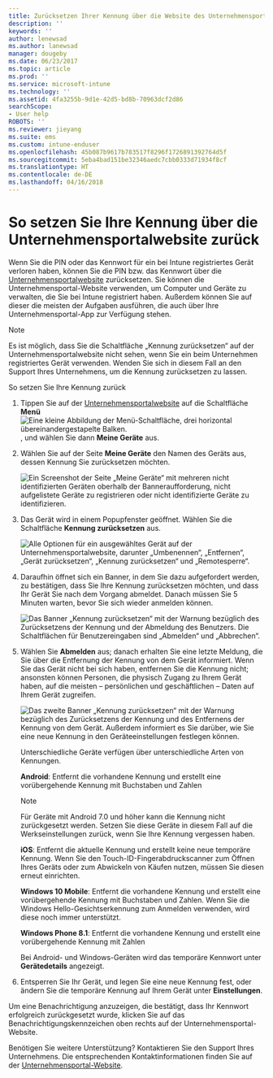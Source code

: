 ```yaml
---
title: Zurücksetzen Ihrer Kennung über die Website des Unternehmensportals | Microsoft-Dokumentation
description: ''
keywords: ''
author: lenewsad
ms.author: lanewsad
manager: dougeby
ms.date: 06/23/2017
ms.topic: article
ms.prod: ''
ms.service: microsoft-intune
ms.technology: ''
ms.assetid: 4fa3255b-9d1e-42d5-bd8b-70963dcf2d86
searchScope:
- User help
ROBOTS: ''
ms.reviewer: jieyang
ms.suite: ems
ms.custom: intune-enduser
ms.openlocfilehash: 45b087b9617b783517f8296f1726891392764d5f
ms.sourcegitcommit: 5eba4bad151be32346aedc7cbb0333d71934f8cf
ms.translationtype: HT
ms.contentlocale: de-DE
ms.lasthandoff: 04/16/2018
---
```

# <a name="how-to-reset-your-device-passcode-from-the-company-portal-website"></a>So setzen Sie Ihre Kennung über die Unternehmensportalwebsite zurück

Wenn Sie die PIN oder das Kennwort für ein bei Intune registriertes Gerät verloren haben, können Sie die PIN bzw. das Kennwort über die [Unternehmensportalwebsite](https://portal.manage.microsoft.com#HelpDeskDialog) zurücksetzen. Sie können die Unternehmensportal-Website verwenden, um Computer und Geräte zu verwalten, die Sie bei Intune registriert haben. Außerdem können Sie auf dieser die meisten der Aufgaben ausführen, die auch über Ihre Unternehmensportal-App zur Verfügung stehen.

> [!NOTE]
> Es ist möglich, dass Sie die Schaltfläche „Kennung zurücksetzen“ auf der Unternehmensportalwebsite nicht sehen, wenn Sie ein beim Unternehmen registriertes Gerät verwenden. Wenden Sie sich in diesem Fall an den Support Ihres Unternehmens, um die Kennung zurücksetzen zu lassen.

So setzen Sie Ihre Kennung zurück

1. Tippen Sie auf der [Unternehmensportalwebsite](https://portal.manage.microsoft.com#HelpDeskDialog) auf die Schaltfläche __Menü__ ![Eine kleine Abbildung der Menü-Schaltfläche, drei horizontal übereinandergestapelte Balken.](/intune/media/CP_hamburger_menu.png), und wählen Sie dann __Meine Geräte__ aus.

2. Wählen Sie auf der Seite __Meine Geräte__ den Namen des Geräts aus, dessen Kennung Sie zurücksetzen möchten.

   ![Ein Screenshot der Seite „Meine Geräte“ mit mehreren nicht identifizierten Geräten oberhalb der Banneraufforderung, nicht aufgelistete Geräte zu registrieren oder nicht identifizierte Geräte zu identifizieren.](./media/macOS_enroll_002_tap_here_banner.png)

3. Das Gerät wird in einem Popupfenster geöffnet. Wählen Sie die Schaltfläche **Kennung zurücksetzen** aus.

   ![Alle Optionen für ein ausgewähltes Gerät auf der Unternehmensportalwebsite, darunter „Umbenennen“, „Entfernen“, „Gerät zurücksetzen“, „Kennung zurücksetzen“ und „Remotesperre“. ](./media/iwp-screen-with-all-options.png)

4. Daraufhin öffnet sich ein Banner, in dem Sie dazu aufgefordert werden, zu bestätigen, dass Sie Ihre Kennung zurücksetzen möchten, und dass Ihr Gerät Sie nach dem Vorgang abmeldet. Danach müssen Sie 5 Minuten warten, bevor Sie sich wieder anmelden können.

   ![Das Banner „Kennung zurücksetzen“ mit der Warnung bezüglich des Zurücksetzens der Kennung und der Abmeldung des Benutzers. Die Schaltflächen für Benutzereingaben sind „Abmelden“ und „Abbrechen“.](./media/iwp-reset-passcode-popup.png)

5. Wählen Sie **Abmelden** aus; danach erhalten Sie eine letzte Meldung, die Sie über die Entfernung der Kennung von dem Gerät informiert. Wenn Sie das Gerät nicht bei sich haben, entfernen Sie die Kennung nicht; ansonsten können Personen, die physisch Zugang zu Ihrem Gerät haben, auf die meisten – persönlichen und geschäftlichen – Daten auf Ihrem Gerät zugreifen. 

   ![Das zweite Banner „Kennung zurücksetzen“ mit der Warnung bezüglich des Zurücksetzens der Kennung und des Entfernens der Kennung von dem Gerät. Außerdem informiert es Sie darüber, wie Sie eine neue Kennung in den Geräteeinstellungen festlegen können.](./media/iwp-reset-passcode-2nd-popup.png)

   Unterschiedliche Geräte verfügen über unterschiedliche Arten von Kennungen.

   **Android**: Entfernt die vorhandene Kennung und erstellt eine vorübergehende Kennung mit Buchstaben und Zahlen 
  
   > [!NOTE]
   > Für Geräte mit Android 7.0 und höher kann die Kennung nicht zurückgesetzt werden. Setzen Sie diese Geräte in diesem Fall auf die Werkseinstellungen zurück, wenn Sie Ihre Kennung vergessen haben.

   **iOS**: Entfernt die aktuelle Kennung und erstellt keine neue temporäre Kennung. Wenn Sie den Touch-ID-Fingerabdruckscanner zum Öffnen Ihres Geräts oder zum Abwickeln von Käufen nutzen, müssen Sie diesen erneut einrichten.

   **Windows 10 Mobile**: Entfernt die vorhandene Kennung und erstellt eine vorübergehende Kennung mit Buchstaben und Zahlen. Wenn Sie die Windows Hello-Gesichtserkennung zum Anmelden verwenden, wird diese noch immer unterstützt.
    
   **Windows Phone 8.1**: Entfernt die vorhandene Kennung und erstellt eine vorübergehende Kennung mit Zahlen

   Bei Android- und Windows-Geräten wird das temporäre Kennwort unter **Gerätedetails** angezeigt. 

6. Entsperren Sie Ihr Gerät, und legen Sie eine neue Kennung fest, oder ändern Sie die temporäre Kennung auf Ihrem Gerät unter **Einstellungen**.

Um eine Benachrichtigung anzuzeigen, die bestätigt, dass Ihr Kennwort erfolgreich zurückgesetzt wurde, klicken Sie auf das Benachrichtigungskennzeichen oben rechts auf der Unternehmensportal-Website.

Benötigen Sie weitere Unterstützung? Kontaktieren Sie den Support Ihres Unternehmens. Die entsprechenden Kontaktinformationen finden Sie auf der [Unternehmensportal-Website](https://portal.manage.microsoft.com#HelpDeskDialog).
